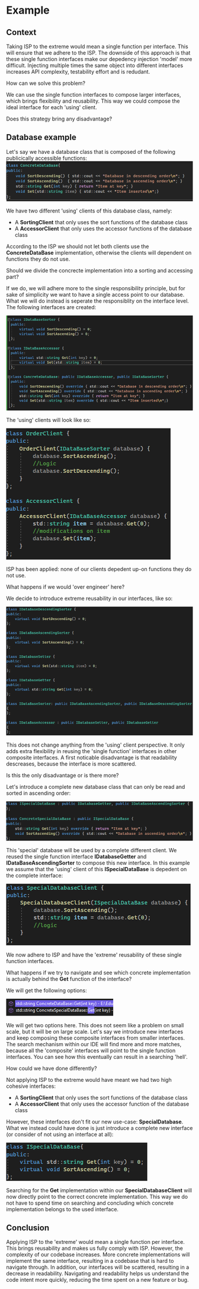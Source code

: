 # Example
## Context

Taking ISP to the extreme would mean a single function per interface. This will ensure that we adhere to the ISP. The downside of this approach is that these single function interfaces make our depedency injection 'model' more difficult. Injecting multiple times the same object into different interfaces increases API complexity, testability effort and is redudant. 

How can we solve this problem? 

We can use the single function interfaces to compose larger interfaces, which brings flexibility and reusability. This way we could compose the ideal interface for each 'using' client. 

Does this strategy bring any disadvantage?

## Database example

Let's say we have a database class that is composed of the following publicically accessible functions:
![alt text](ConcreteDatabase.png "ConcreteDatabase")

We have two different 'using' clients of this database class, namely:
 * A **SortingClient** that only uses the sort functions of the database class
 * A **AccessorClient** that only uses the accessor functions of the database class

 According to the ISP we should not let both clients use the **ConcreteDataBase** implementation, otherwise the clients will dependent on functions they do not use. 
 
 Should we divide the concrecte implementation into a sorting and accessing part? 
 
 If we do, we will adhere more to the single responsibility principle, but for sake of simplicity we want to have a single access point to our database. What we will do instead is seperate the responsiblity on the interface level. The following interfaces are created:

![alt text](TwoInterfaces.png "TwoInterfaces")

The 'using' clients will look like so:

![alt text](UsingClients.png "ConcreteDatabase")

ISP has been applied: none of our clients depedent up-on functions they do not use. 

What happens if we would 'over engineer' here? 

We decide to introduce extreme reusability in our interfaces, like so:

![alt text](SixInterfaces.png "SixInterfaces")

This does not change anything from the 'using' client perspective. It only adds extra flexibility in reusing the 'single function' interfaces in other composite interfaces. A first noticable disadvantage is that readability descreases, because the interface is more scattered. 

Is this the only disadvantage or is there more?

Let's introduce a complete new database class that can only be read and sorted in ascending order:

![alt text](SpecialDatabase.png "SpecialDatabase")

This 'special' database will be used by a complete different client. We reused the single function interface **IDatabaseGetter** and **IDataBaseAscendingSorter** to compose this new interface. In this example we assume that the 'using' client of this **ISpecialDataBase** is depedent on the complete interface:

![alt text](SpecialDatabaseClient.png "SpecialDatabaseClient")

We now adhere to ISP and have the 'extreme' reusability of these single function interfaces.

What happens if we try to navigate and see which concrete implementation is actually behind the **Get** function of the interface? 

We will get the following options:

![alt text](Search.png "Search")

 We will get two options here. This does not seem like a problem on small scale, but it will be on large scale. Let's say we introduce new interfaces and keep composing these composite interfaces from smaller interfaces. The search mechanism within our IDE will find more and more matches, because all the 'composite' interfaces will point to the single function interfaces. You can see how this eventually can result in a searching 'hell'. 

How could we have done differently?

Not applying ISP to the extreme would have meant we had two high cohesive interfaces:
 * A **SortingClient** that only uses the sort functions of the database class
 * A **AccessorClient** that only uses the accessor function of the database class

However, these interfaces don't fit our new use-case: **SpecialDatabase**. What we instead could have done is just introduce a complete new interface (or consider of not using an interface at all):

![alt text](SpecialDatabaseNewInterface.png "SpecialDatabaseNewInterface")

Searching for the **Get** implementation within our **SpecialDatabaseClient** will now directly point to the correct concrete implementation. This way we do not have to spend time on searching and concluding which concrete implementation belongs to the used interface.

## Conclusion
Applying ISP to the 'extreme' would mean a single function per interface. This brings reusability and makes us fully comply with ISP. However, the complexity of our codebase increases. More concrete implementations will implement the same interface, resulting in a codebase that is hard to navigate through. In addition, our interfaces will be scattered, resulting in a decrease in readability. Navigating and readability helps us understand the code intent more quickly, reducing the time spent on a new feature or bug. 
